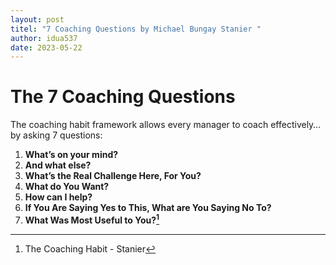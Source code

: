 ```yaml
---
layout: post
titel: "7 Coaching Questions by Michael Bungay Stanier "
author: idua537
date: 2023-05-22
---
```


# The 7 Coaching Questions

The coaching habit framework allows every manager to coach effectively… by asking 7 questions:

1. **What’s on your mind?**
2. **And what else?**
3. **What’s the Real Challenge Here, For You?**
4. **What do You Want?**
5. **How can I help?**
6. **If You Are Saying Yes to This, What are You Saying No To?**
7. **What Was Most Useful to You?[^1]**

[^1]: The Coaching Habit - Stanier



